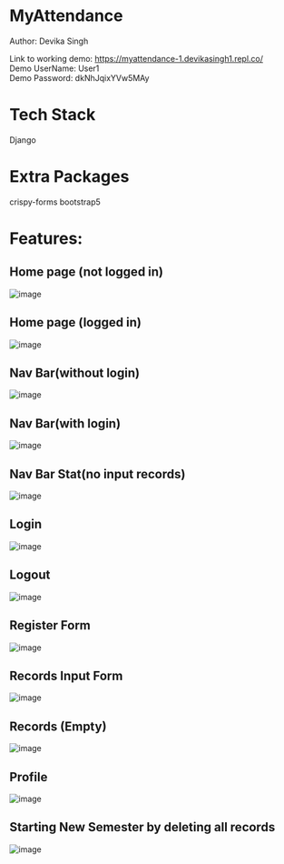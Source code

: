 # MyAttendance
Author: Devika Singh

Link to working demo: https://myattendance-1.devikasingh1.repl.co/  
Demo UserName: User1  
Demo Password: dkNhJqixYVw5MAy  

# Tech Stack
Django

# Extra Packages
crispy-forms
bootstrap5

# Features:
## Home page (not logged in)
![image](https://github.com/devika-singh/MyAttendance/assets/95178561/f4e4aa17-30b8-42d4-99cd-6b4e2ee0cb28)
## Home page (logged in)
![image](https://github.com/devika-singh/MyAttendance/assets/95178561/05d03044-4019-42aa-b7ae-a94c9c57dde5)
## Nav Bar(without login)
![image](https://github.com/devika-singh/MyAttendance/assets/95178561/44eb9b78-d43e-479d-bfa1-528f88aaee9e)
## Nav Bar(with login)
![image](https://github.com/devika-singh/MyAttendance/assets/95178561/b853560b-62be-431f-97b0-e99c098a7e43)
## Nav Bar Stat(no input records)
![image](https://github.com/devika-singh/MyAttendance/assets/95178561/46320410-f5fa-4901-81f0-091d6297e045)
## Login
![image](https://github.com/devika-singh/MyAttendance/assets/95178561/3f75d17e-d294-4467-a5a2-79149ed2dfb1)
## Logout
![image](https://github.com/devika-singh/MyAttendance/assets/95178561/8f41b0d5-0577-4b3b-aaca-8a7a32dcdd6a)
## Register Form
![image](https://github.com/devika-singh/MyAttendance/assets/95178561/55acbe4c-deb8-40f7-b696-b71cbedff25f)
## Records Input Form
![image](https://github.com/devika-singh/MyAttendance/assets/95178561/3f54302c-45ae-40fb-b97b-ac412004dd01)
## Records (Empty)
![image](https://github.com/devika-singh/MyAttendance/assets/95178561/ab4ef859-d3ec-4704-bdae-8690eae64dad)
## Profile
![image](https://github.com/devika-singh/MyAttendance/assets/95178561/a2f8c4c9-9161-49b9-a511-71afd35bcbca)
## Starting New Semester by deleting all records
![image](https://github.com/devika-singh/MyAttendance/assets/95178561/49108e6c-7092-45ee-9e9c-cb7ab9bd59a1)



